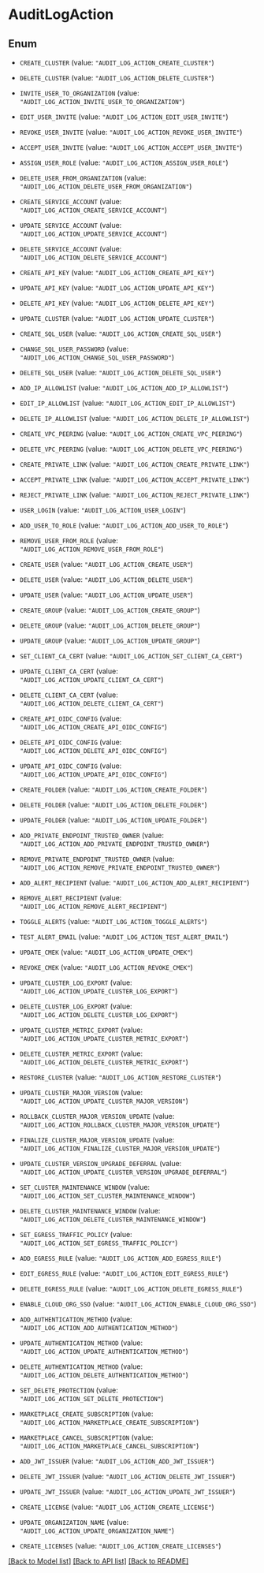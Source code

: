 # AuditLogAction

## Enum

* `CREATE_CLUSTER` (value: `"AUDIT_LOG_ACTION_CREATE_CLUSTER"`)

* `DELETE_CLUSTER` (value: `"AUDIT_LOG_ACTION_DELETE_CLUSTER"`)

* `INVITE_USER_TO_ORGANIZATION` (value: `"AUDIT_LOG_ACTION_INVITE_USER_TO_ORGANIZATION"`)

* `EDIT_USER_INVITE` (value: `"AUDIT_LOG_ACTION_EDIT_USER_INVITE"`)

* `REVOKE_USER_INVITE` (value: `"AUDIT_LOG_ACTION_REVOKE_USER_INVITE"`)

* `ACCEPT_USER_INVITE` (value: `"AUDIT_LOG_ACTION_ACCEPT_USER_INVITE"`)

* `ASSIGN_USER_ROLE` (value: `"AUDIT_LOG_ACTION_ASSIGN_USER_ROLE"`)

* `DELETE_USER_FROM_ORGANIZATION` (value: `"AUDIT_LOG_ACTION_DELETE_USER_FROM_ORGANIZATION"`)

* `CREATE_SERVICE_ACCOUNT` (value: `"AUDIT_LOG_ACTION_CREATE_SERVICE_ACCOUNT"`)

* `UPDATE_SERVICE_ACCOUNT` (value: `"AUDIT_LOG_ACTION_UPDATE_SERVICE_ACCOUNT"`)

* `DELETE_SERVICE_ACCOUNT` (value: `"AUDIT_LOG_ACTION_DELETE_SERVICE_ACCOUNT"`)

* `CREATE_API_KEY` (value: `"AUDIT_LOG_ACTION_CREATE_API_KEY"`)

* `UPDATE_API_KEY` (value: `"AUDIT_LOG_ACTION_UPDATE_API_KEY"`)

* `DELETE_API_KEY` (value: `"AUDIT_LOG_ACTION_DELETE_API_KEY"`)

* `UPDATE_CLUSTER` (value: `"AUDIT_LOG_ACTION_UPDATE_CLUSTER"`)

* `CREATE_SQL_USER` (value: `"AUDIT_LOG_ACTION_CREATE_SQL_USER"`)

* `CHANGE_SQL_USER_PASSWORD` (value: `"AUDIT_LOG_ACTION_CHANGE_SQL_USER_PASSWORD"`)

* `DELETE_SQL_USER` (value: `"AUDIT_LOG_ACTION_DELETE_SQL_USER"`)

* `ADD_IP_ALLOWLIST` (value: `"AUDIT_LOG_ACTION_ADD_IP_ALLOWLIST"`)

* `EDIT_IP_ALLOWLIST` (value: `"AUDIT_LOG_ACTION_EDIT_IP_ALLOWLIST"`)

* `DELETE_IP_ALLOWLIST` (value: `"AUDIT_LOG_ACTION_DELETE_IP_ALLOWLIST"`)

* `CREATE_VPC_PEERING` (value: `"AUDIT_LOG_ACTION_CREATE_VPC_PEERING"`)

* `DELETE_VPC_PEERING` (value: `"AUDIT_LOG_ACTION_DELETE_VPC_PEERING"`)

* `CREATE_PRIVATE_LINK` (value: `"AUDIT_LOG_ACTION_CREATE_PRIVATE_LINK"`)

* `ACCEPT_PRIVATE_LINK` (value: `"AUDIT_LOG_ACTION_ACCEPT_PRIVATE_LINK"`)

* `REJECT_PRIVATE_LINK` (value: `"AUDIT_LOG_ACTION_REJECT_PRIVATE_LINK"`)

* `USER_LOGIN` (value: `"AUDIT_LOG_ACTION_USER_LOGIN"`)

* `ADD_USER_TO_ROLE` (value: `"AUDIT_LOG_ACTION_ADD_USER_TO_ROLE"`)

* `REMOVE_USER_FROM_ROLE` (value: `"AUDIT_LOG_ACTION_REMOVE_USER_FROM_ROLE"`)

* `CREATE_USER` (value: `"AUDIT_LOG_ACTION_CREATE_USER"`)

* `DELETE_USER` (value: `"AUDIT_LOG_ACTION_DELETE_USER"`)

* `UPDATE_USER` (value: `"AUDIT_LOG_ACTION_UPDATE_USER"`)

* `CREATE_GROUP` (value: `"AUDIT_LOG_ACTION_CREATE_GROUP"`)

* `DELETE_GROUP` (value: `"AUDIT_LOG_ACTION_DELETE_GROUP"`)

* `UPDATE_GROUP` (value: `"AUDIT_LOG_ACTION_UPDATE_GROUP"`)

* `SET_CLIENT_CA_CERT` (value: `"AUDIT_LOG_ACTION_SET_CLIENT_CA_CERT"`)

* `UPDATE_CLIENT_CA_CERT` (value: `"AUDIT_LOG_ACTION_UPDATE_CLIENT_CA_CERT"`)

* `DELETE_CLIENT_CA_CERT` (value: `"AUDIT_LOG_ACTION_DELETE_CLIENT_CA_CERT"`)

* `CREATE_API_OIDC_CONFIG` (value: `"AUDIT_LOG_ACTION_CREATE_API_OIDC_CONFIG"`)

* `DELETE_API_OIDC_CONFIG` (value: `"AUDIT_LOG_ACTION_DELETE_API_OIDC_CONFIG"`)

* `UPDATE_API_OIDC_CONFIG` (value: `"AUDIT_LOG_ACTION_UPDATE_API_OIDC_CONFIG"`)

* `CREATE_FOLDER` (value: `"AUDIT_LOG_ACTION_CREATE_FOLDER"`)

* `DELETE_FOLDER` (value: `"AUDIT_LOG_ACTION_DELETE_FOLDER"`)

* `UPDATE_FOLDER` (value: `"AUDIT_LOG_ACTION_UPDATE_FOLDER"`)

* `ADD_PRIVATE_ENDPOINT_TRUSTED_OWNER` (value: `"AUDIT_LOG_ACTION_ADD_PRIVATE_ENDPOINT_TRUSTED_OWNER"`)

* `REMOVE_PRIVATE_ENDPOINT_TRUSTED_OWNER` (value: `"AUDIT_LOG_ACTION_REMOVE_PRIVATE_ENDPOINT_TRUSTED_OWNER"`)

* `ADD_ALERT_RECIPIENT` (value: `"AUDIT_LOG_ACTION_ADD_ALERT_RECIPIENT"`)

* `REMOVE_ALERT_RECIPIENT` (value: `"AUDIT_LOG_ACTION_REMOVE_ALERT_RECIPIENT"`)

* `TOGGLE_ALERTS` (value: `"AUDIT_LOG_ACTION_TOGGLE_ALERTS"`)

* `TEST_ALERT_EMAIL` (value: `"AUDIT_LOG_ACTION_TEST_ALERT_EMAIL"`)

* `UPDATE_CMEK` (value: `"AUDIT_LOG_ACTION_UPDATE_CMEK"`)

* `REVOKE_CMEK` (value: `"AUDIT_LOG_ACTION_REVOKE_CMEK"`)

* `UPDATE_CLUSTER_LOG_EXPORT` (value: `"AUDIT_LOG_ACTION_UPDATE_CLUSTER_LOG_EXPORT"`)

* `DELETE_CLUSTER_LOG_EXPORT` (value: `"AUDIT_LOG_ACTION_DELETE_CLUSTER_LOG_EXPORT"`)

* `UPDATE_CLUSTER_METRIC_EXPORT` (value: `"AUDIT_LOG_ACTION_UPDATE_CLUSTER_METRIC_EXPORT"`)

* `DELETE_CLUSTER_METRIC_EXPORT` (value: `"AUDIT_LOG_ACTION_DELETE_CLUSTER_METRIC_EXPORT"`)

* `RESTORE_CLUSTER` (value: `"AUDIT_LOG_ACTION_RESTORE_CLUSTER"`)

* `UPDATE_CLUSTER_MAJOR_VERSION` (value: `"AUDIT_LOG_ACTION_UPDATE_CLUSTER_MAJOR_VERSION"`)

* `ROLLBACK_CLUSTER_MAJOR_VERSION_UPDATE` (value: `"AUDIT_LOG_ACTION_ROLLBACK_CLUSTER_MAJOR_VERSION_UPDATE"`)

* `FINALIZE_CLUSTER_MAJOR_VERSION_UPDATE` (value: `"AUDIT_LOG_ACTION_FINALIZE_CLUSTER_MAJOR_VERSION_UPDATE"`)

* `UPDATE_CLUSTER_VERSION_UPGRADE_DEFERRAL` (value: `"AUDIT_LOG_ACTION_UPDATE_CLUSTER_VERSION_UPGRADE_DEFERRAL"`)

* `SET_CLUSTER_MAINTENANCE_WINDOW` (value: `"AUDIT_LOG_ACTION_SET_CLUSTER_MAINTENANCE_WINDOW"`)

* `DELETE_CLUSTER_MAINTENANCE_WINDOW` (value: `"AUDIT_LOG_ACTION_DELETE_CLUSTER_MAINTENANCE_WINDOW"`)

* `SET_EGRESS_TRAFFIC_POLICY` (value: `"AUDIT_LOG_ACTION_SET_EGRESS_TRAFFIC_POLICY"`)

* `ADD_EGRESS_RULE` (value: `"AUDIT_LOG_ACTION_ADD_EGRESS_RULE"`)

* `EDIT_EGRESS_RULE` (value: `"AUDIT_LOG_ACTION_EDIT_EGRESS_RULE"`)

* `DELETE_EGRESS_RULE` (value: `"AUDIT_LOG_ACTION_DELETE_EGRESS_RULE"`)

* `ENABLE_CLOUD_ORG_SSO` (value: `"AUDIT_LOG_ACTION_ENABLE_CLOUD_ORG_SSO"`)

* `ADD_AUTHENTICATION_METHOD` (value: `"AUDIT_LOG_ACTION_ADD_AUTHENTICATION_METHOD"`)

* `UPDATE_AUTHENTICATION_METHOD` (value: `"AUDIT_LOG_ACTION_UPDATE_AUTHENTICATION_METHOD"`)

* `DELETE_AUTHENTICATION_METHOD` (value: `"AUDIT_LOG_ACTION_DELETE_AUTHENTICATION_METHOD"`)

* `SET_DELETE_PROTECTION` (value: `"AUDIT_LOG_ACTION_SET_DELETE_PROTECTION"`)

* `MARKETPLACE_CREATE_SUBSCRIPTION` (value: `"AUDIT_LOG_ACTION_MARKETPLACE_CREATE_SUBSCRIPTION"`)

* `MARKETPLACE_CANCEL_SUBSCRIPTION` (value: `"AUDIT_LOG_ACTION_MARKETPLACE_CANCEL_SUBSCRIPTION"`)

* `ADD_JWT_ISSUER` (value: `"AUDIT_LOG_ACTION_ADD_JWT_ISSUER"`)

* `DELETE_JWT_ISSUER` (value: `"AUDIT_LOG_ACTION_DELETE_JWT_ISSUER"`)

* `UPDATE_JWT_ISSUER` (value: `"AUDIT_LOG_ACTION_UPDATE_JWT_ISSUER"`)

* `CREATE_LICENSE` (value: `"AUDIT_LOG_ACTION_CREATE_LICENSE"`)

* `UPDATE_ORGANIZATION_NAME` (value: `"AUDIT_LOG_ACTION_UPDATE_ORGANIZATION_NAME"`)

* `CREATE_LICENSES` (value: `"AUDIT_LOG_ACTION_CREATE_LICENSES"`)


[[Back to Model list]](../README.md#documentation-for-models) [[Back to API list]](../README.md#documentation-for-api-endpoints) [[Back to README]](../README.md)


